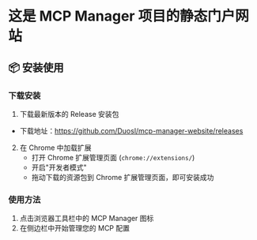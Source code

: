 # 这是 MCP Manager 项目的静态门户网站

## 📦 安装使用

### 下载安装
1. 下载最新版本的 Release 安装包
 - 下载地址：https://github.com/Duosl/mcp-manager-website/releases

2. 在 Chrome 中加载扩展
   - 打开 Chrome 扩展管理页面 (`chrome://extensions/`)
   - 开启"开发者模式"
   - 拖动下载的资源包到 Chrome 扩展管理页面，即可安装成功

### 使用方法
1. 点击浏览器工具栏中的 MCP Manager 图标
2. 在侧边栏中开始管理您的 MCP 配置

